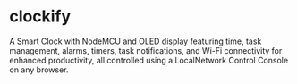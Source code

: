 # clockify
A Smart Clock with NodeMCU and OLED display featuring time, task management, alarms, timers, task notifications, and Wi-Fi connectivity for enhanced productivity, all controlled using a LocalNetwork Control Console on any browser.
